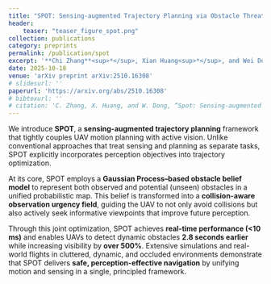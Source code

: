 ```yaml
---
title: "SPOT: Sensing-augmented Trajectory Planning via Obstacle Threat Modeling"
header:
    teaser: "teaser_figure_spot.png"
collection: publications
category: preprints
permalink: /publication/spot
excerpt: '**Chi Zhang**<sup>*</sup>, Xian Huang<sup>*</sup>, and Wei Dong (<sup>*</sup>Equal contribution)'
date: 2025-10-18
venue: 'arXiv preprint arXiv:2510.16308'
# slidesurl: ''
paperurl: 'https://arxiv.org/abs/2510.16308'
# bibtexurl: ''
# citation: 'C. Zhang, X. Huang, and W. Dong, “Spot: Sensing-augmented trajectory planning via obstacle threat modeling,” 2025. [Online]. Available: https://arxiv.org/abs/2510.16308'
---
```

We introduce **SPOT**, a **sensing-augmented trajectory planning** framework that tightly couples UAV motion planning with active vision. Unlike conventional approaches that treat sensing and planning as separate tasks, SPOT explicitly incorporates perception objectives into trajectory optimization.

At its core, SPOT employs a **Gaussian Process–based obstacle belief model** to represent both observed and potential (unseen) obstacles in a unified probabilistic map. This belief is transformed into a **collision-aware observation urgency field**, guiding the UAV to not only avoid collisions but also actively seek informative viewpoints that improve future perception.

Through this joint optimization, SPOT achieves **real-time performance (<10 ms)** and enables UAVs to detect dynamic obstacles **2.8 seconds earlier** while increasing visibility by **over 500%**. Extensive simulations and real-world flights in cluttered, dynamic, and occluded environments demonstrate that SPOT delivers **safe, perception-effective navigation** by unifying motion and sensing in a single, principled framework.